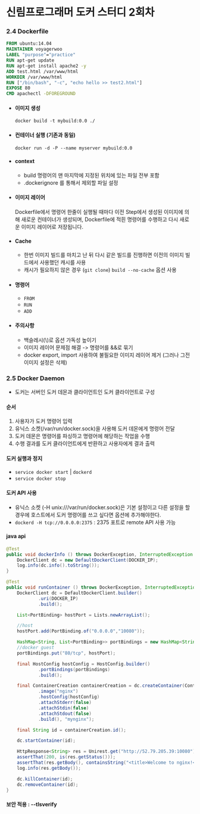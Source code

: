 # 신림프로그래머 도커 스터디 2회차

### 2.4 Dockerfile
```Dockerfile
FROM ubuntu:14.04
MAINTAINER voyagerwoo
LABEL "purpose"="practice"
RUN apt-get update
RUN apt-get install apache2 -y
ADD test.html /var/www/html
WORKDIR /var/www/html
RUN ["/bin/bash", "-c", "echo hello >> test2.html"]
EXPOSE 80
CMD apachectl -DFOREGROUND
```

- #### 이미지 생성
  `docker build -t mybuild:0.0 ./`
- #### 컨테이너 실행 (기존과 동일)
  `docker run -d -P --name myserver mybuild:0.0`
- #### context
  - build 명령어의 맨 마지막에 지정된 위치에 있는 파일 전부 포함
  - .dockerignore 를 통해서 제외할 파일 설정
- #### 이미지 레이어
  Dockerfile에서 명령어 한줄이 실행될 때마다 이전 Step에서 생성된 이미지에 의해 새로운 컨테이너가 생성되며, Dockerfile에 적흰 명령어를 수행하고 다시 새로운 이미지 레이어로 저장됩니다.
- #### Cache
  - 한번 이미지 빌드를 마치고 난 뒤 다시 같은 빌드를 진행하면 이전의 이미지 빌드에서 사용했던 캐시를 사용
  - 캐시가 필요하지 않은 경우 (`git clone`) `build --no-cache` 옵션 사용
- #### 명령어
  - `FROM`
  - `RUN`
  - `ADD`

- #### 주의사항
  - 백슬레시(\\)로 옵션 가독성 높이기
  - 이미지 레이어 문제점 해결 -> 명령어를 &&로 묶기
  - docker export, import 사용하여 불필요한 이미지 레이어 제거 (그러나 그전 이미지 설정은 삭제)



### 2.5 Docker Daemon
- 도커는 서버인 도커 데몬과 클라이언트인 도커 클라이언트로 구성
#### 순서
1. 사용자가 도커 명령어 입력
2. 유닉스 소켓(/var/run/docker.sock)을 사용해 도커 데몬에게 명령어 전달
3. 도커 데몬은 명령어를 파싱하고 명령어에 해당하는 작업을 수행
4. 수행 결과를 도커 클라이언트에게 반환하고 사용자에게 결과 출력

#### 도커 실행과 정지
- `service docker start` | `dockerd`
- `service docker stop`

#### 도커 API 사용
- 유닉스 소켓 (-H unix:///var/run/docker.sock)은 기본 설정이고 다른 설정을 할 경우에 호스트에서 도커 명령어를 쓰고 싶다면 옵션에 추가해야한다.
- `dockerd -H tcp://0.0.0.0:2375` : 2375 포트로 remote API 사용 가능

#### java api
```java
@Test
public void dockerInfo () throws DockerException, InterruptedException {
    DockerClient dc = new DefaultDockerClient(DOCKER_IP);
    log.info(dc.info().toString());
}

@Test
public void runContainer () throws DockerException, InterruptedException, UnirestException {
    DockerClient dc = DefaultDockerClient.builder()
            .uri(DOCKER_IP)
            .build();

    List<PortBinding> hostPort = Lists.newArrayList();

    //host
    hostPort.add(PortBinding.of("0.0.0.0","10080"));

    HashMap<String, List<PortBinding>> portBindings = new HashMap<String, List<PortBinding>>();
    //docker guest
    portBindings.put("80/tcp", hostPort);

    final HostConfig hostConfig = HostConfig.builder()
            .portBindings(portBindings)
            .build();

    final ContainerCreation containerCreation = dc.createContainer(ContainerConfig.builder()
            .image("nginx")
            .hostConfig(hostConfig)
            .attachStderr(false)
            .attachStdin(false)
            .attachStdout(false)
            .build(), "mynginx");

    final String id = containerCreation.id();

    dc.startContainer(id);

    HttpResponse<String> res = Unirest.get("http://52.79.205.39:10080").asString();
    assertThat(200, is(res.getStatus()));
    assertThat(res.getBody(), containsString("<title>Welcome to nginx!</title>"));
    log.info(res.getBody());

    dc.killContainer(id);
    dc.removeContainer(id);
}
```

#### 보안 적용 : --tlsverify
